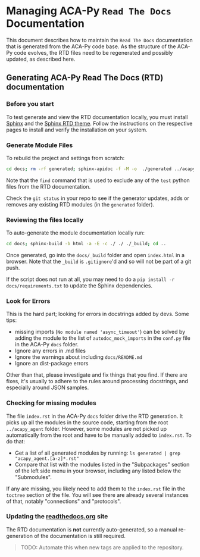 # Managing ACA-Py `Read The Docs` Documentation

This document describes how to maintain the `Read The Docs` documentation that
is generated from the ACA-Py code base. As the structure of the ACA-Py code
evolves, the RTD files need to be regenerated and possibly updated, as described here.

## Generating ACA-Py Read The Docs (RTD) documentation

### Before you start

To test generate and view the RTD documentation locally, you must install [Sphinx](https://www.sphinx-doc.org/en/master/) and the
[Sphinx RTD theme](https://pypi.org/project/sphinx-rtd-theme/). Follow the instructions on the respective pages to install
and verify the installation on your system.

### Generate Module Files

To rebuild the project and settings from scratch:

``` bash
cd docs; rm -rf generated; sphinx-apidoc -f -M -o  ./generated ../acapy_agent/ $(find ../acapy_agent/ -name '*tests*'); cd ..
```

Note that the `find` command that is used to exclude any of the `test` python files from the RTD documentation.

Check the `git status` in your repo to see if the generator updates, adds or removes any existing RTD modules (in the `generated` folder).

### Reviewing the files locally

To auto-generate the module documentation locally run:

``` bash
cd docs; sphinx-build -b html -a -E -c ./ ./ ./_build; cd ..
```

Once generated, go into the `docs/_build` folder and open `index.html` in a browser. Note that the `_build` is
`.gitignore`'d and so will not be part of a git push.

If the script does not run at all, you may need to do a `pip install -r
docs/requirements.txt` to update the Sphinx dependencies.

### Look for Errors

This is the hard part; looking for errors in docstrings added by devs. Some tips:

- missing imports (`No module named 'async_timeout'`) can be solved by adding the module to the
list of `autodoc_mock_imports` in the `conf.py` file in the ACA-Py `docs` folder.
- Ignore any errors in .md files
- Ignore the warnings about including `docs/README.md`
- Ignore an dist-package errors

Other than that, please investigate and fix things that you find. If there are fixes, it's usually
to adhere to the rules around processing docstrings, and especially around JSON samples.

### Checking for missing modules

The file `index.rst` in the ACA-Py `docs` folder drive the RTD generation. It picks up all the modules
in the source code, starting from the root `../acapy_agent` folder. However, some modules
are not picked up automatically from the root and have to be manually added to `index.rst`. To do that:

- Get a list of all generated modules by running: `ls generated | grep "acapy_agent.[a-z]*.rst"`
- Compare that list with the modules listed in the "Subpackages" section of the left side menu in your browser, including any listed below the "Submodules".

If any are missing, you likely need to add them to the `index.rst` file in the `toctree` section of the file.
You will see there are already several instances of that, notably "connections" and "protocols".

### Updating the [readthedocs.org](https://readthedocs.org) site

The RTD documentation is **not** currently auto-generated, so a manual re-generation of the documentation
is still required.

> TODO: Automate this when new tags are applied to the repository.
